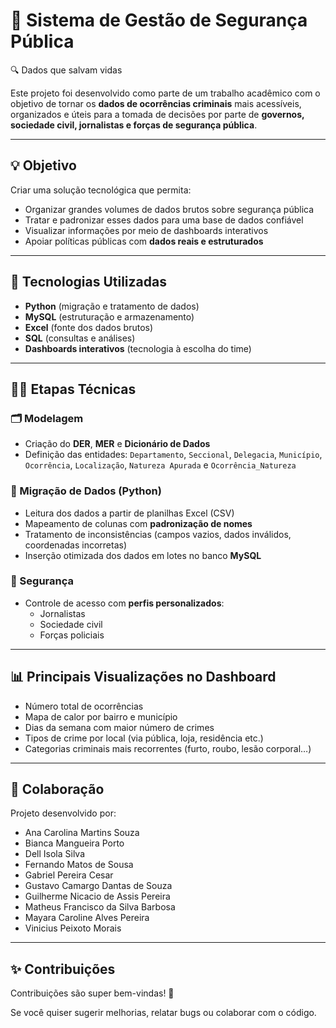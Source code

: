 # 🚨 Sistema de Gestão de Segurança Pública  
🔍 Dados que salvam vidas

Este projeto foi desenvolvido como parte de um trabalho acadêmico com o objetivo de tornar os **dados de ocorrências criminais** mais acessíveis, organizados e úteis para a tomada de decisões por parte de **governos, sociedade civil, jornalistas e forças de segurança pública**.

---

## 💡 Objetivo

Criar uma solução tecnológica que permita:

- Organizar grandes volumes de dados brutos sobre segurança pública
- Tratar e padronizar esses dados para uma base de dados confiável
- Visualizar informações por meio de dashboards interativos
- Apoiar políticas públicas com **dados reais e estruturados**

---

## 🧠 Tecnologias Utilizadas

- **Python** (migração e tratamento de dados)
- **MySQL** (estruturação e armazenamento)
- **Excel** (fonte dos dados brutos)
- **SQL** (consultas e análises)
- **Dashboards interativos** (tecnologia à escolha do time)

---

## 👩‍💻 Etapas Técnicas

### 🗂️ Modelagem
- Criação do **DER**, **MER** e **Dicionário de Dados**
- Definição das entidades: `Departamento`, `Seccional`, `Delegacia`, `Município`, `Ocorrência`, `Localização`, `Natureza Apurada` e `Ocorrência_Natureza`

### 🔄 Migração de Dados (Python)
- Leitura dos dados a partir de planilhas Excel (CSV)
- Mapeamento de colunas com **padronização de nomes**
- Tratamento de inconsistências (campos vazios, dados inválidos, coordenadas incorretas)
- Inserção otimizada dos dados em lotes no banco **MySQL**

### 🔐 Segurança
- Controle de acesso com **perfis personalizados**:
  - Jornalistas
  - Sociedade civil
  - Forças policiais

---

## 📊 Principais Visualizações no Dashboard

- Número total de ocorrências
- Mapa de calor por bairro e município
- Dias da semana com maior número de crimes
- Tipos de crime por local (via pública, loja, residência etc.)
- Categorias criminais mais recorrentes (furto, roubo, lesão corporal…)

---

## 🤝 Colaboração

Projeto desenvolvido por:  
- Ana Carolina Martins Souza
- Bianca Mangueira Porto
- Dell Isola Silva
- Fernando Matos de Sousa
- Gabriel Pereira Cesar
- Gustavo Camargo Dantas de Souza
- Guilherme Nicacio de Assis Pereira
- Matheus Francisco da Silva Barbosa
- Mayara Caroline Alves Pereira
- Vinicius Peixoto Morais
---

## ✨ Contribuições

Contribuições são super bem-vindas! 💜

Se você quiser sugerir melhorias, relatar bugs ou colaborar com o código.




